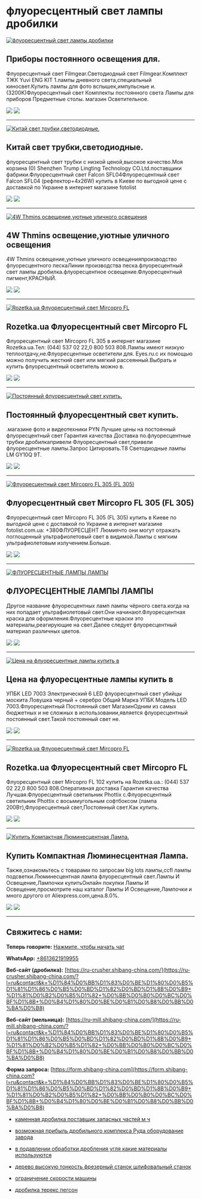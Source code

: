 # флуоресцентный свет лампы дробилки

<a href="https://swt.shibang-china.com/?l=ru&img&k=%D1%84%D0%BB%D1%83%D0%BE%D1%80%D0%B5%D1%81%D1%86%D0%B5%D0%BD%D1%82%D0%BD%D1%8B%D0%B9+%D1%81%D0%B2%D0%B5%D1%82+%D0%BB%D0%B0%D0%BC%D0%BF%D1%8B+%D0%B4%D1%80%D0%BE%D0%B1%D0%B8%D0%BB%D0%BA%D0%B8" target="_blank">![флуоресцентный свет лампы дробилки](http://static.shibang-china.com/all-800x300/784.jpg)</a>

## Приборы постоянного освещения для.
Флуоресцентный свет Filmgear.Светодиодный свет Filmgear.Комплект ТЖК Yuvi ENG KIT 1.лампы дневного света,специальный киносвет.Купить лампы для фото вспышек,импульсные и.(3200K)Флуоресцентный свет Комплекты постоянного света Лампы для приборов Предметные столы. магазин Осветительное.


<a href="https://whatsapp.shibangsoft.com/WhatsApp.php" target="_blank" title="WhatsApp">![](http://static.shibang-china.com/icon/whatsapp.png)</a> <a href="https://swt.shibang-china.com/?l=ru&icon&k=%D1%84%D0%BB%D1%83%D0%BE%D1%80%D0%B5%D1%81%D1%86%D0%B5%D0%BD%D1%82%D0%BD%D1%8B%D0%B9+%D1%81%D0%B2%D0%B5%D1%82+%D0%BB%D0%B0%D0%BC%D0%BF%D1%8B+%D0%B4%D1%80%D0%BE%D0%B1%D0%B8%D0%BB%D0%BA%D0%B8" target="_blank">![](http://static.shibang-china.com/icon/chat-ru.png)</a>

---

<a href="https://swt.shibang-china.com/?l=ru&img&k=%D1%84%D0%BB%D1%83%D0%BE%D1%80%D0%B5%D1%81%D1%86%D0%B5%D0%BD%D1%82%D0%BD%D1%8B%D0%B9+%D1%81%D0%B2%D0%B5%D1%82+%D0%BB%D0%B0%D0%BC%D0%BF%D1%8B+%D0%B4%D1%80%D0%BE%D0%B1%D0%B8%D0%BB%D0%BA%D0%B8" target="_blank">![Китай свет трубки,светодиодные.](http://static.shibang-china.com/all-800x300/1452.jpg)</a>

## Китай свет трубки,светодиодные.
флуоресцентный свет трубки с низкой ценой,высокое качество.Моя корзина (0) Shenzhen Trump Lingting Technology CO.Ltd.поставщики фабрики.Флуоресцентный свет Falcon SFL04Флуоресцентный свет Falcon SFL04 (рефлектор+4х26W) купить в Киеве по выгодной цене с доставкой по Украине в интернет магазине fotolist


<a href="https://whatsapp.shibangsoft.com/WhatsApp.php" target="_blank" title="WhatsApp">![](http://static.shibang-china.com/icon/whatsapp.png)</a> <a href="https://swt.shibang-china.com/?l=ru&icon&k=%D1%84%D0%BB%D1%83%D0%BE%D1%80%D0%B5%D1%81%D1%86%D0%B5%D0%BD%D1%82%D0%BD%D1%8B%D0%B9+%D1%81%D0%B2%D0%B5%D1%82+%D0%BB%D0%B0%D0%BC%D0%BF%D1%8B+%D0%B4%D1%80%D0%BE%D0%B1%D0%B8%D0%BB%D0%BA%D0%B8" target="_blank">![](http://static.shibang-china.com/icon/chat-ru.png)</a>

---

<a href="https://swt.shibang-china.com/?l=ru&img&k=%D1%84%D0%BB%D1%83%D0%BE%D1%80%D0%B5%D1%81%D1%86%D0%B5%D0%BD%D1%82%D0%BD%D1%8B%D0%B9+%D1%81%D0%B2%D0%B5%D1%82+%D0%BB%D0%B0%D0%BC%D0%BF%D1%8B+%D0%B4%D1%80%D0%BE%D0%B1%D0%B8%D0%BB%D0%BA%D0%B8" target="_blank">![4W Thmins освещение,уютные уличного освещения](http://static.shibang-china.com/all-800x300/588.jpg)</a>

## 4W Thmins освещение,уютные уличного освещения
4W Thmins освещение,уютные уличного освещенияпроизводство флуоресцентного пескаЛинии производства песка.флуоресцентный свет лампы дробилка.флуоресцентное освещение.Флуоресцентный пигмент,КРАСНЫЙ.


<a href="https://whatsapp.shibangsoft.com/WhatsApp.php" target="_blank" title="WhatsApp">![](http://static.shibang-china.com/icon/whatsapp.png)</a> <a href="https://swt.shibang-china.com/?l=ru&icon&k=%D1%84%D0%BB%D1%83%D0%BE%D1%80%D0%B5%D1%81%D1%86%D0%B5%D0%BD%D1%82%D0%BD%D1%8B%D0%B9+%D1%81%D0%B2%D0%B5%D1%82+%D0%BB%D0%B0%D0%BC%D0%BF%D1%8B+%D0%B4%D1%80%D0%BE%D0%B1%D0%B8%D0%BB%D0%BA%D0%B8" target="_blank">![](http://static.shibang-china.com/icon/chat-ru.png)</a>

---

<a href="https://swt.shibang-china.com/?l=ru&img&k=%D1%84%D0%BB%D1%83%D0%BE%D1%80%D0%B5%D1%81%D1%86%D0%B5%D0%BD%D1%82%D0%BD%D1%8B%D0%B9+%D1%81%D0%B2%D0%B5%D1%82+%D0%BB%D0%B0%D0%BC%D0%BF%D1%8B+%D0%B4%D1%80%D0%BE%D0%B1%D0%B8%D0%BB%D0%BA%D0%B8" target="_blank">![Rozetka.ua Флуоресцентный свет Mircopro FL](http://static.shibang-china.com/all-800x300/927.jpg)</a>

## Rozetka.ua Флуоресцентный свет Mircopro FL
Флуоресцентный свет Mircopro FL 305 в интернет магазине Rozetka.ua.Тел: (044) 537 02 22,0 800 503 808.Лампы имеют низкую теплоотдачу,не.Флуоресцентные осветители для. Eyes.ru.с их помощью можно получить жесткий свет или мягкий рассеянный.Выбрать и купить флуоресцентный осветитель можно в.


<a href="https://whatsapp.shibangsoft.com/WhatsApp.php" target="_blank" title="WhatsApp">![](http://static.shibang-china.com/icon/whatsapp.png)</a> <a href="https://swt.shibang-china.com/?l=ru&icon&k=%D1%84%D0%BB%D1%83%D0%BE%D1%80%D0%B5%D1%81%D1%86%D0%B5%D0%BD%D1%82%D0%BD%D1%8B%D0%B9+%D1%81%D0%B2%D0%B5%D1%82+%D0%BB%D0%B0%D0%BC%D0%BF%D1%8B+%D0%B4%D1%80%D0%BE%D0%B1%D0%B8%D0%BB%D0%BA%D0%B8" target="_blank">![](http://static.shibang-china.com/icon/chat-ru.png)</a>

---

<a href="https://swt.shibang-china.com/?l=ru&img&k=%D1%84%D0%BB%D1%83%D0%BE%D1%80%D0%B5%D1%81%D1%86%D0%B5%D0%BD%D1%82%D0%BD%D1%8B%D0%B9+%D1%81%D0%B2%D0%B5%D1%82+%D0%BB%D0%B0%D0%BC%D0%BF%D1%8B+%D0%B4%D1%80%D0%BE%D0%B1%D0%B8%D0%BB%D0%BA%D0%B8" target="_blank">![Постоянный флуоресцентный свет купить.](http://static.shibang-china.com/all-800x300/1301.jpg)</a>

## Постоянный флуоресцентный свет купить.
.магазине фото и видеотехники PYN Лучшие цены на постоянный флуоресцентный свет Гарантия качества Доставка по.флуоресцентные трубки дробилкапривели Флуоресцентный свет,привели флуоресцентные лампы.Запрос Цитировать.T8 Светодиодные лампы LM GY10Q 9Т.


<a href="https://whatsapp.shibangsoft.com/WhatsApp.php" target="_blank" title="WhatsApp">![](http://static.shibang-china.com/icon/whatsapp.png)</a> <a href="https://swt.shibang-china.com/?l=ru&icon&k=%D1%84%D0%BB%D1%83%D0%BE%D1%80%D0%B5%D1%81%D1%86%D0%B5%D0%BD%D1%82%D0%BD%D1%8B%D0%B9+%D1%81%D0%B2%D0%B5%D1%82+%D0%BB%D0%B0%D0%BC%D0%BF%D1%8B+%D0%B4%D1%80%D0%BE%D0%B1%D0%B8%D0%BB%D0%BA%D0%B8" target="_blank">![](http://static.shibang-china.com/icon/chat-ru.png)</a>

---

<a href="https://swt.shibang-china.com/?l=ru&img&k=%D1%84%D0%BB%D1%83%D0%BE%D1%80%D0%B5%D1%81%D1%86%D0%B5%D0%BD%D1%82%D0%BD%D1%8B%D0%B9+%D1%81%D0%B2%D0%B5%D1%82+%D0%BB%D0%B0%D0%BC%D0%BF%D1%8B+%D0%B4%D1%80%D0%BE%D0%B1%D0%B8%D0%BB%D0%BA%D0%B8" target="_blank">![Флуоресцентный свет Mircopro FL 305 (FL 305)](http://static.shibang-china.com/all-800x300/1222.jpg)</a>

## Флуоресцентный свет Mircopro FL 305 (FL 305)
Флуоресцентный свет Mircopro FL 305 (FL 305) купить в Киеве по выгодной цене с доставкой по Украине в интернет магазине fotolist.com.ua: +380ФЛУОРЕСЦЕНТ Люмиячто они могут отражать поглощенный ультрафиолетовый свет в видимой.Лампы с мягким ультрафиолетовым излучением.Больше.


<a href="https://whatsapp.shibangsoft.com/WhatsApp.php" target="_blank" title="WhatsApp">![](http://static.shibang-china.com/icon/whatsapp.png)</a> <a href="https://swt.shibang-china.com/?l=ru&icon&k=%D1%84%D0%BB%D1%83%D0%BE%D1%80%D0%B5%D1%81%D1%86%D0%B5%D0%BD%D1%82%D0%BD%D1%8B%D0%B9+%D1%81%D0%B2%D0%B5%D1%82+%D0%BB%D0%B0%D0%BC%D0%BF%D1%8B+%D0%B4%D1%80%D0%BE%D0%B1%D0%B8%D0%BB%D0%BA%D0%B8" target="_blank">![](http://static.shibang-china.com/icon/chat-ru.png)</a>

---

<a href="https://swt.shibang-china.com/?l=ru&img&k=%D1%84%D0%BB%D1%83%D0%BE%D1%80%D0%B5%D1%81%D1%86%D0%B5%D0%BD%D1%82%D0%BD%D1%8B%D0%B9+%D1%81%D0%B2%D0%B5%D1%82+%D0%BB%D0%B0%D0%BC%D0%BF%D1%8B+%D0%B4%D1%80%D0%BE%D0%B1%D0%B8%D0%BB%D0%BA%D0%B8" target="_blank">![ФЛУОРЕСЦЕНТНЫЕ ЛАМПЫ ЛАМПЫ](http://static.shibang-china.com/all-800x300/760.jpg)</a>

## ФЛУОРЕСЦЕНТНЫЕ ЛАМПЫ ЛАМПЫ
Другое название флуоресцентных ламп лампы чёрного света.когда на них попадает ультрафиолетовый свет.Они начинают.Флуоресцентная краска для оформления.Флуоресцентные краски это материалы,реагирующие на свет.Далее следует флуоресцентный материал различных цветов.


<a href="https://whatsapp.shibangsoft.com/WhatsApp.php" target="_blank" title="WhatsApp">![](http://static.shibang-china.com/icon/whatsapp.png)</a> <a href="https://swt.shibang-china.com/?l=ru&icon&k=%D1%84%D0%BB%D1%83%D0%BE%D1%80%D0%B5%D1%81%D1%86%D0%B5%D0%BD%D1%82%D0%BD%D1%8B%D0%B9+%D1%81%D0%B2%D0%B5%D1%82+%D0%BB%D0%B0%D0%BC%D0%BF%D1%8B+%D0%B4%D1%80%D0%BE%D0%B1%D0%B8%D0%BB%D0%BA%D0%B8" target="_blank">![](http://static.shibang-china.com/icon/chat-ru.png)</a>

---

<a href="https://swt.shibang-china.com/?l=ru&img&k=%D1%84%D0%BB%D1%83%D0%BE%D1%80%D0%B5%D1%81%D1%86%D0%B5%D0%BD%D1%82%D0%BD%D1%8B%D0%B9+%D1%81%D0%B2%D0%B5%D1%82+%D0%BB%D0%B0%D0%BC%D0%BF%D1%8B+%D0%B4%D1%80%D0%BE%D0%B1%D0%B8%D0%BB%D0%BA%D0%B8" target="_blank">![Цена на флуоресцентные лампы купить в](http://static.shibang-china.com/all-800x300/123.jpg)</a>

## Цена на флуоресцентные лампы купить в
УПБК LED 7003 Электрический 6 LED флуоресцентный свет убийцы москита Ловушка черный + серебро Общий Марка УПБК Модель LED 7003.Флуоресцентный Постоянный свет МагазинОдним из самых бюджетных и не сложных в использовании,является флуоресцентный постоянный свет.Такой постоянный свет не.


<a href="https://whatsapp.shibangsoft.com/WhatsApp.php" target="_blank" title="WhatsApp">![](http://static.shibang-china.com/icon/whatsapp.png)</a> <a href="https://swt.shibang-china.com/?l=ru&icon&k=%D1%84%D0%BB%D1%83%D0%BE%D1%80%D0%B5%D1%81%D1%86%D0%B5%D0%BD%D1%82%D0%BD%D1%8B%D0%B9+%D1%81%D0%B2%D0%B5%D1%82+%D0%BB%D0%B0%D0%BC%D0%BF%D1%8B+%D0%B4%D1%80%D0%BE%D0%B1%D0%B8%D0%BB%D0%BA%D0%B8" target="_blank">![](http://static.shibang-china.com/icon/chat-ru.png)</a>

---

<a href="https://swt.shibang-china.com/?l=ru&img&k=%D1%84%D0%BB%D1%83%D0%BE%D1%80%D0%B5%D1%81%D1%86%D0%B5%D0%BD%D1%82%D0%BD%D1%8B%D0%B9+%D1%81%D0%B2%D0%B5%D1%82+%D0%BB%D0%B0%D0%BC%D0%BF%D1%8B+%D0%B4%D1%80%D0%BE%D0%B1%D0%B8%D0%BB%D0%BA%D0%B8" target="_blank">![Rozetka.ua Флуоресцентный свет Mircopro FL](http://static.shibang-china.com/all-800x300/1138.jpg)</a>

## Rozetka.ua Флуоресцентный свет Mircopro FL
Флуоресцентный свет Mircopro FL 102 купить на Rozetka.ua.: (044) 537 02 22,0 800 503 808.Оперативная доставка Гарантия качества Лучшая.Флуоресцентный светильник Phottix с.Флуоресцентный светильник Phottix с восьмиугольным софтбоксом (лампа 200Вт),Флуоресцентный свет,Постоянный свет.Как купить.


<a href="https://whatsapp.shibangsoft.com/WhatsApp.php" target="_blank" title="WhatsApp">![](http://static.shibang-china.com/icon/whatsapp.png)</a> <a href="https://swt.shibang-china.com/?l=ru&icon&k=%D1%84%D0%BB%D1%83%D0%BE%D1%80%D0%B5%D1%81%D1%86%D0%B5%D0%BD%D1%82%D0%BD%D1%8B%D0%B9+%D1%81%D0%B2%D0%B5%D1%82+%D0%BB%D0%B0%D0%BC%D0%BF%D1%8B+%D0%B4%D1%80%D0%BE%D0%B1%D0%B8%D0%BB%D0%BA%D0%B8" target="_blank">![](http://static.shibang-china.com/icon/chat-ru.png)</a>

---

<a href="https://swt.shibang-china.com/?l=ru&img&k=%D1%84%D0%BB%D1%83%D0%BE%D1%80%D0%B5%D1%81%D1%86%D0%B5%D0%BD%D1%82%D0%BD%D1%8B%D0%B9+%D1%81%D0%B2%D0%B5%D1%82+%D0%BB%D0%B0%D0%BC%D0%BF%D1%8B+%D0%B4%D1%80%D0%BE%D0%B1%D0%B8%D0%BB%D0%BA%D0%B8" target="_blank">![Купить Компактная Люминесцентная Лампа.](http://static.shibang-china.com/all-800x300/1336.jpg)</a>

## Купить Компактная Люминесцентная Лампа.
Также,ознакомьтесь с товарами по запросам big lots лампы,ccfl лампы подсветки.Люминесцентная лампа флуоресцентный свет.Лампы И Освещение,Лампочки купитьОнлайн покупки Лампы И Освещение,просмотрите наш каталог Лампы И Освещение,Лампочки и много другого от Aliexpress.com,цена.8.0%.


<a href="https://whatsapp.shibangsoft.com/WhatsApp.php" target="_blank" title="WhatsApp">![](http://static.shibang-china.com/icon/whatsapp.png)</a> <a href="https://swt.shibang-china.com/?l=ru&icon&k=%D1%84%D0%BB%D1%83%D0%BE%D1%80%D0%B5%D1%81%D1%86%D0%B5%D0%BD%D1%82%D0%BD%D1%8B%D0%B9+%D1%81%D0%B2%D0%B5%D1%82+%D0%BB%D0%B0%D0%BC%D0%BF%D1%8B+%D0%B4%D1%80%D0%BE%D0%B1%D0%B8%D0%BB%D0%BA%D0%B8" target="_blank">![](http://static.shibang-china.com/icon/chat-ru.png)</a>

---
## Свяжитесь с нами:

**Теперь говорите:** [Нажмите, чтобы начать чат](https://swt.shibang-china.com?l=ru&contact&k=%D1%84%D0%BB%D1%83%D0%BE%D1%80%D0%B5%D1%81%D1%86%D0%B5%D0%BD%D1%82%D0%BD%D1%8B%D0%B9+%D1%81%D0%B2%D0%B5%D1%82+%D0%BB%D0%B0%D0%BC%D0%BF%D1%8B+%D0%B4%D1%80%D0%BE%D0%B1%D0%B8%D0%BB%D0%BA%D0%B8)

**WhatsApp:**  [+8613621919955](https://whatsapp.shibangsoft.com/WhatsApp.php)

**Веб-сайт (дробилка):** [https://ru-crusher.shibang-china.com/](https://ru-crusher.shibang-china.com/?l=ru&contact&k=%D1%84%D0%BB%D1%83%D0%BE%D1%80%D0%B5%D1%81%D1%86%D0%B5%D0%BD%D1%82%D0%BD%D1%8B%D0%B9+%D1%81%D0%B2%D0%B5%D1%82+%D0%BB%D0%B0%D0%BC%D0%BF%D1%8B+%D0%B4%D1%80%D0%BE%D0%B1%D0%B8%D0%BB%D0%BA%D0%B8)

**Веб-сайт (мельница):** [https://ru-mill.shibang-china.com/](https://ru-mill.shibang-china.com/?l=ru&contact&k=%D1%84%D0%BB%D1%83%D0%BE%D1%80%D0%B5%D1%81%D1%86%D0%B5%D0%BD%D1%82%D0%BD%D1%8B%D0%B9+%D1%81%D0%B2%D0%B5%D1%82+%D0%BB%D0%B0%D0%BC%D0%BF%D1%8B+%D0%B4%D1%80%D0%BE%D0%B1%D0%B8%D0%BB%D0%BA%D0%B8)

**Форма запроса:** [https://form.shibang-china.com](https://form.shibang-china.com?l=ru&contact&k=%D1%84%D0%BB%D1%83%D0%BE%D1%80%D0%B5%D1%81%D1%86%D0%B5%D0%BD%D1%82%D0%BD%D1%8B%D0%B9+%D1%81%D0%B2%D0%B5%D1%82+%D0%BB%D0%B0%D0%BC%D0%BF%D1%8B+%D0%B4%D1%80%D0%BE%D0%B1%D0%B8%D0%BB%D0%BA%D0%B8)

* [каменная дробилка поставщик запасных частей м ч](../95/%D0%BA%D0%B0%D0%BC%D0%B5%D0%BD%D0%BD%D0%B0%D1%8F%20%D0%B4%D1%80%D0%BE%D0%B1%D0%B8%D0%BB%D0%BA%D0%B0%20%D0%BF%D0%BE%D1%81%D1%82%D0%B0%D0%B2%D1%89%D0%B8%D0%BA%20%D0%B7%D0%B0%D0%BF%D0%B0%D1%81%D0%BD%D1%8B%D1%85%20%D1%87%D0%B0%D1%81%D1%82%D0%B5%D0%B9%20%D0%BC%20%D1%87.md)

* [возможная прибыль дробильного комплекса Руда оборудование завода](../97/%D0%B2%D0%BE%D0%B7%D0%BC%D0%BE%D0%B6%D0%BD%D0%B0%D1%8F%20%D0%BF%D1%80%D0%B8%D0%B1%D1%8B%D0%BB%D1%8C%20%D0%B4%D1%80%D0%BE%D0%B1%D0%B8%D0%BB%D1%8C%D0%BD%D0%BE%D0%B3%D0%BE%20%D0%BA%D0%BE%D0%BC%D0%BF%D0%BB%D0%B5%D0%BA%D1%81%D0%B0%20%D0%A0%D1%83%D0%B4%D0%B0%20%D0%BE%D0%B1%D0%BE%D1%80%D1%83%D0%B4%D0%BE%D0%B2%D0%B0%D0%BD%D0%B8%D0%B5%20%D0%B7%D0%B0%D0%B2%D0%BE%D0%B4%D0%B0.md)

* [в подавлении обработки дробления угля  какие материалы используются](../92/%D0%B2%20%D0%BF%D0%BE%D0%B4%D0%B0%D0%B2%D0%BB%D0%B5%D0%BD%D0%B8%D0%B8%20%D0%BE%D0%B1%D1%80%D0%B0%D0%B1%D0%BE%D1%82%D0%BA%D0%B8%20%D0%B4%D1%80%D0%BE%D0%B1%D0%BB%D0%B5%D0%BD%D0%B8%D1%8F%20%D1%83%D0%B3%D0%BB%D1%8F%20%20%D0%BA%D0%B0%D0%BA%D0%B8%D0%B5%20%D0%BC%D0%B0%D1%82%D0%B5%D1%80%D0%B8%D0%B0%D0%BB%D1%8B%20%D0%B8%D1%81%D0%BF%D0%BE%D0%BB%D1%8C%D0%B7%D1%83%D1%8E%D1%82%D1%81%D1%8F.md)

* [дерево высокую тонкость фрезерный станок шлифовальный станок](../104/%D0%B4%D0%B5%D1%80%D0%B5%D0%B2%D0%BE%20%D0%B2%D1%8B%D1%81%D0%BE%D0%BA%D1%83%D1%8E%20%D1%82%D0%BE%D0%BD%D0%BA%D0%BE%D1%81%D1%82%D1%8C%20%D1%84%D1%80%D0%B5%D0%B7%D0%B5%D1%80%D0%BD%D1%8B%D0%B9%20%D1%81%D1%82%D0%B0%D0%BD%D0%BE%D0%BA%20%D1%88%D0%BB%D0%B8%D1%84%D0%BE%D0%B2%D0%B0%D0%BB%D1%8C%D0%BD%D1%8B%D0%B9%20%D1%81%D1%82%D0%B0%D0%BD%D0%BE%D0%BA.md)

* [ограничение скорости машины](../92/%D0%BE%D0%B3%D1%80%D0%B0%D0%BD%D0%B8%D1%87%D0%B5%D0%BD%D0%B8%D0%B5%20%D1%81%D0%BA%D0%BE%D1%80%D0%BE%D1%81%D1%82%D0%B8%20%D0%BC%D0%B0%D1%88%D0%B8%D0%BD%D1%8B.md)

* [дробилка терекс пегсон](../102/%D0%B4%D1%80%D0%BE%D0%B1%D0%B8%D0%BB%D0%BA%D0%B0%20%D1%82%D0%B5%D1%80%D0%B5%D0%BA%D1%81%20%D0%BF%D0%B5%D0%B3%D1%81%D0%BE%D0%BD.md)